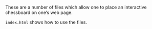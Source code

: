 These are a number of files which allow one to place an interactive
chessboard on one’s web page.

`index.html` shows how to use the files.
